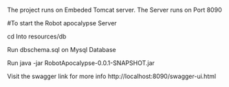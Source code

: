 
The project runs on Embeded Tomcat server. The Server runs on  Port 8090

#To start the Robot apocalypse Server

cd Into resources/db

Run dbschema.sql on Mysql Database

Run java -jar RobotApocalypse-0.0.1-SNAPSHOT.jar

Visit the swagger link for more info
http://localhost:8090/swagger-ui.html